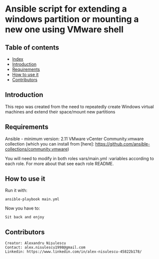 # Ansible script for extending a windows partition or mounting a new one using VMware shell

## Table of contents
  * [Index](#index)
  * [Introduction](#introduction)
  * [Requirements](#requirements)
  * [How to use it](#how-to-use-it)
  * [Contributors](#contributors)


## Introduction

This repo was created from the need to repeatedly create Windows virtual machines and extend their space/mount new partitions
    

## Requirements

Ansible - minimum version: 2.11
VMware vCenter
Community.vmware collection (which you can install from [here]: https://github.com/ansible-collections/community.vmware)

You will need to modify in both roles vars/main.yml :variables according to each role. For more about that see each role README.

## How to use it
Run it with:

    ansible-playbook main.yml

Now you have to:

    Sit back and enjoy

## Contributors
    Creator: Alexandru Nișulescu
    Contact: alex.nisulescu1998@gmail.com
    Linkedin: https://www.linkedin.com/in/alex-nisulescu-45822b178/
